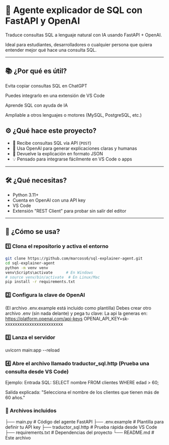# 🧠 Agente explicador de SQL con FastAPI y OpenAI

Traduce consultas SQL a lenguaje natural con IA usando FastAPI + OpenAI.

Ideal para estudiantes, desarrolladores o cualquier persona que quiera entender mejor qué hace una consulta SQL.

---

## 📚 ¿Por qué es útil?
Evita copiar consultas SQL en ChatGPT

Puedes integrarlo en una extensión de VS Code

Aprende SQL con ayuda de IA

Ampliable a otros lenguajes o motores (MySQL, PostgreSQL, etc.)

## ⚙️ ¿Qué hace este proyecto?

- 📨 Recibe consultas SQL vía API (`POST`)
- 🤖 Usa OpenAI para generar explicaciones claras y humanas
- 🔁 Devuelve la explicación en formato JSON
- 💡 Pensado para integrarse fácilmente en VS Code o apps

---

## 🛠 ¿Qué necesitas?

- Python 3.11+
- Cuenta en OpenAI con una API key
- VS Code 
- Extensión "REST Client" para probar sin salir del editor

---

## 🚀 ¿Cómo se usa?

### 1️⃣ Clona el repositorio y activa el entorno

```bash
git clone https://github.com/marcoss6/sql-explainer-agent.git
cd sql-explainer-agent
python -m venv venv
venv\Scripts\activate      # En Windows
# source venv/bin/activate  # En Linux/Mac
pip install -r requirements.txt
```
### 2️⃣ Configura la clave de OpenAI
(El archivo .env.example está incluido como plantilla)
Debes crear otro archivo .env (sin nada delante) y pega tu clave:
La api la generas en: https://platform.openai.com/api-keys
OPENAI_API_KEY=sk-xxxxxxxxxxxxxxxxxxxxxxxx

### 3️⃣ Lanza el servidor

uvicorn main:app --reload

### 4️⃣  Abre el archivo llamado traductor_sql.http (Prueba una consulta desde VS Code)

Ejemplo:
Entrada SQL:
  SELECT nombre FROM clientes WHERE edad > 60;

Salida explicada:
  "Selecciona el nombre de los clientes que tienen más de 60 años."

### 📁 Archivos incluidos
├── main.py                 # Código del agente FastAPI
├── .env.example            # Plantilla para definir tu API key
├── traductor_sql.http      # Prueba rápida desde VS Code
├── requirements.txt        # Dependencias del proyecto
└── README.md               # Este archivo






